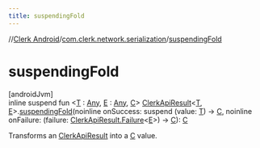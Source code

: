 ```yaml
---
title: suspendingFold
---
```

//[Clerk Android](../../index.html)/[com.clerk.network.serialization](index.html)/[suspendingFold](suspending-fold.html)



# suspendingFold



[androidJvm]\
inline suspend fun &lt;[T](suspending-fold.html) : [Any](https://kotlinlang.org/api/latest/jvm/stdlib/kotlin-stdlib/kotlin/-any/index.html), [E](suspending-fold.html) : [Any](https://kotlinlang.org/api/latest/jvm/stdlib/kotlin-stdlib/kotlin/-any/index.html), [C](suspending-fold.html)&gt; [ClerkApiResult](-clerk-api-result/index.html)&lt;[T](suspending-fold.html), [E](suspending-fold.html)&gt;.[suspendingFold](suspending-fold.html)(noinline onSuccess: suspend (value: [T](suspending-fold.html)) -&gt; [C](suspending-fold.html), noinline onFailure: (failure: [ClerkApiResult.Failure](-clerk-api-result/-failure/index.html)&lt;[E](suspending-fold.html)&gt;) -&gt; [C](suspending-fold.html)): [C](suspending-fold.html)



Transforms an [ClerkApiResult](-clerk-api-result/index.html) into a [C](suspending-fold.html) value.




